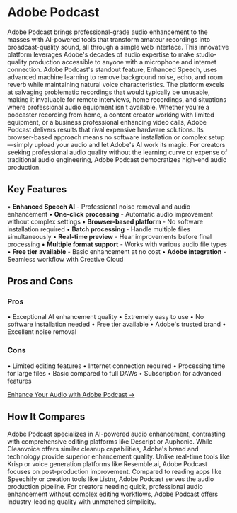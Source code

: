 # Adobe Podcast

Adobe Podcast brings professional-grade audio enhancement to the masses with AI-powered tools that transform amateur recordings into broadcast-quality sound, all through a simple web interface. This innovative platform leverages Adobe's decades of audio expertise to make studio-quality production accessible to anyone with a microphone and internet connection. Adobe Podcast's standout feature, Enhanced Speech, uses advanced machine learning to remove background noise, echo, and room reverb while maintaining natural voice characteristics. The platform excels at salvaging problematic recordings that would typically be unusable, making it invaluable for remote interviews, home recordings, and situations where professional audio equipment isn't available. Whether you're a podcaster recording from home, a content creator working with limited equipment, or a business professional enhancing video calls, Adobe Podcast delivers results that rival expensive hardware solutions. Its browser-based approach means no software installation or complex setup—simply upload your audio and let Adobe's AI work its magic. For creators seeking professional audio quality without the learning curve or expense of traditional audio engineering, Adobe Podcast democratizes high-end audio production.

## Key Features

• **Enhanced Speech AI** - Professional noise removal and audio enhancement
• **One-click processing** - Automatic audio improvement without complex settings
• **Browser-based platform** - No software installation required
• **Batch processing** - Handle multiple files simultaneously
• **Real-time preview** - Hear improvements before final processing
• **Multiple format support** - Works with various audio file types
• **Free tier available** - Basic enhancement at no cost
• **Adobe integration** - Seamless workflow with Creative Cloud

## Pros and Cons

### Pros
• Exceptional AI enhancement quality
• Extremely easy to use
• No software installation needed
• Free tier available
• Adobe's trusted brand
• Excellent noise removal

### Cons
• Limited editing features
• Internet connection required
• Processing time for large files
• Basic compared to full DAWs
• Subscription for advanced features

[Enhance Your Audio with Adobe Podcast →](https://podcast.adobe.com)

## How It Compares

Adobe Podcast specializes in AI-powered audio enhancement, contrasting with comprehensive editing platforms like Descript or Auphonic. While Cleanvoice offers similar cleanup capabilities, Adobe's brand and technology provide superior enhancement quality. Unlike real-time tools like Krisp or voice generation platforms like Resemble.ai, Adobe Podcast focuses on post-production improvement. Compared to reading apps like Speechify or creation tools like Listnr, Adobe Podcast serves the audio production pipeline. For creators needing quick, professional audio enhancement without complex editing workflows, Adobe Podcast offers industry-leading quality with unmatched simplicity.